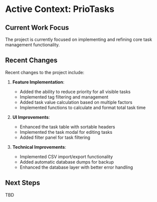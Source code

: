 # Active Context: PrioTasks

## Current Work Focus

The project is currently focused on implementing and refining core task management functionality. 

## Recent Changes

Recent changes to the project include:

1. **Feature Implementation**:
   - Added the ability to reduce priority for all visible tasks
   - Implemented tag filtering and management
   - Added task value calculation based on multiple factors
   - Implemented functions to calculate and format total task time

2. **UI Improvements**:
   - Enhanced the task table with sortable headers
   - Implemented the task modal for editing tasks
   - Added filter panel for task filtering

3. **Technical Improvements**:
   - Implemented CSV import/export functionality
   - Added automatic database dumps for backup
   - Enhanced the database layer with better error handling

## Next Steps
TBD
